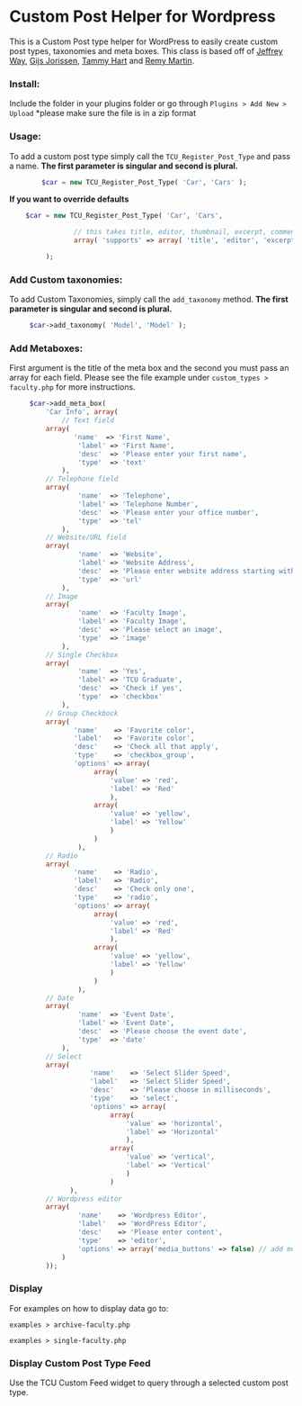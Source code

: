 # Custom Post Helper for Wordpress

This is a Custom Post type helper for WordPress to easily create custom post types, taxonomies and meta boxes. This class is based off of <a href="https://github.com/JeffreyWay/Easy-WordPress-Custom-Post-Types">Jeffrey Way</a>, <a href="https://github.com/Ginius/Wordpress-Custom-Post-Type-Helper">Gijs Jorissen</a>, <a href="http://wp.tutsplus.com/tutorials/reusable-custom-meta-boxes-part-3-extra-fields/">Tammy Hart</a> and <a href="https://github.com/rmartindotco/WordPress-Custom-Post-Helper/blob/master/readme.md">Remy Martin</a>.

### Install:

Include the folder in your plugins folder or go through `Plugins > Add New > Upload`  *please make sure the file is in a zip format

### Usage:

To add a custom post type simply call the `TCU_Register_Post_Type` and pass a name.
**The first parameter is singular and second is plural.**

``` php
        $car = new TCU_Register_Post_Type( 'Car', 'Cars' );
```

**If you want to override defaults**

``` php
    $car = new TCU_Register_Post_Type( 'Car', 'Cars',

                // this takes title, editor, thumbnail, excerpt, comments, trackbacks, custom-fields
                array( 'supports' => array( 'title', 'editor', 'excerpt' ) )

         );
```

### Add Custom taxonomies:

To add Custom Taxonomies, simply call the `add_taxonomy` method.
**The first parameter is singular and second is plural.**

``` php
     $car->add_taxonomy( 'Model', 'Model' );
```

### Add Metaboxes:

First argument is the title of the meta box and
the second you must pass an array for each field.
Please see the file example under `custom_types > faculty.php`
for more instructions.

``` php
     $car->add_meta_box(
         'Car Info', array(
             // Text field
         array(
                'name'  => 'First Name',
                 'label' => 'First Name',
                 'desc'  => 'Please enter your first name',
                 'type'  => 'text'
             ),
         // Telephone field
         array(
                 'name'  => 'Telephone',
                 'label' => 'Telephone Number',
                 'desc'  => 'Please enter your office number',
                 'type'  => 'tel'
             ),
         // Website/URL field
         array(
                 'name'  => 'Website',
                 'label' => 'Website Address',
                 'desc'  => 'Please enter website address starting with http://',
                 'type'  => 'url'
             ),
         // Image
         array(
                 'name'  => 'Faculty Image',
                 'label' => 'Faculty Image',
                 'desc'  => 'Please select an image',
                 'type'  => 'image'
             ),
         // Single Checkbox
         array(
                 'name'  => 'Yes',
                 'label' => 'TCU Graduate',
                 'desc'  => 'Check if yes',
                 'type'  => 'checkbox'
             ),
         // Group Checkbock
         array(
                'name'    => 'Favorite color',
                'label'   => 'Favorite color',
                'desc'    => 'Check all that apply',
                'type'    => 'checkbox_group',
                'options' => array(
                     array(
                         'value' => 'red',
                         'label' => 'Red'
                         ),
                     array(
                         'value' => 'yellow',
                         'label' => 'Yellow'
                         )
                     )
                 ),
         // Radio
         array(
                'name'    => 'Radio',
                'label'   => 'Radio',
                'desc'    => 'Check only one',
                'type'    => 'radio',
                'options' => array(
                     array(
                         'value' => 'red',
                         'label' => 'Red'
                         ),
                     array(
                         'value' => 'yellow',
                         'label' => 'Yellow'
                         )
                     )
                 ),
         // Date
         array(
                 'name'  => 'Event Date',
                 'label' => 'Event Date',
                 'desc'  => 'Please choose the event date',
                 'type'  => 'date'
             ),
         // Select
         array(
                    'name'    => 'Select Slider Speed',
                    'label'   => 'Select Slider Speed',
                    'desc'    => 'Please choose in milliseconds',
                    'type'    => 'select',
                    'options' => array(
                         array(
                             'value' => 'horizontal',
                             'label' => 'Horizontal'
                             ),
                         array(
                             'value' => 'vertical',
                             'label' => 'Vertical'
                             )
                         )
               ),
         // Wordpress editor
         array(
                 'name'    => 'Wordpress Editor',
                 'label'   => 'WordPress Editor',
                 'desc'    => 'Please enter content',
                 'type'    => 'editor',
                 'options' => array('media_buttons' => false) // add media buttons true/false
             )
         ));
```

### Display
For examples on how to display data go to:

`examples > archive-faculty.php`

`examples > single-faculty.php`

### Display Custom Post Type Feed
Use the TCU Custom Feed widget to query through a selected custom post type.

